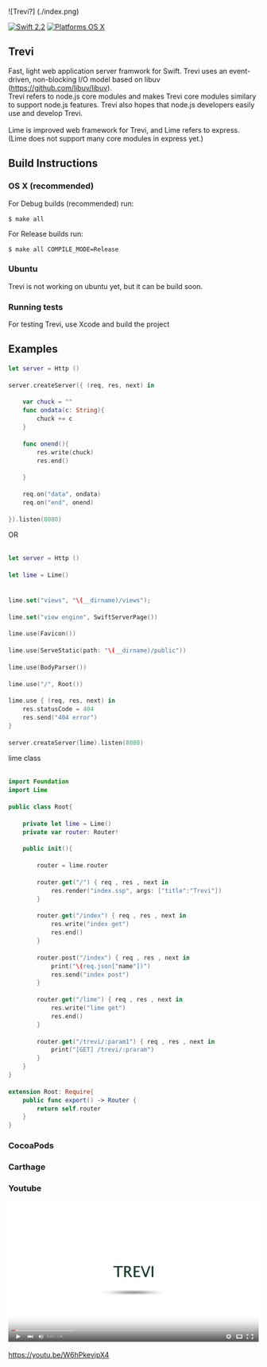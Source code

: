 
![Trevi?] (./index.png)

[![Swift 2.2](https://img.shields.io/badge/Swift-2.2-orange.svg?style=flat)](https://developer.apple.com/swift/)
[![Platforms OS X ](https://img.shields.io/badge/Platforms-OS%20X-lightgray.svg?style=flat)](https://developer.apple.com/swift/)

## Trevi
Fast, light web application server framwork for Swift. Trevi uses an event-driven, non-blocking I/O model based on libuv (https://github.com/libuv/libuv).<br>
Trevi refers to node.js core modules and makes Trevi core modules similary to support node.js features. Trevi also hopes that node.js developers easily use and develop Trevi. <br><br>
Lime is improved web framework for Trevi, and Lime refers to express. (Lime does not support many core modules in express yet.)


## Build Instructions

### OS X (recommended)
For Debug builds (recommended) run:
```
$ make all
```

For Release builds run:
```
$ make all COMPILE_MODE=Release
```

### Ubuntu
Trevi is not working on ubuntu yet, but it can be build soon.

### Running tests
For testing Trevi, use Xcode and build the project


## Examples
```swift
let server = Http ()

server.createServer({ (req, res, next) in

    var chuck = ""
    func ondata(c: String){
        chuck += c
    }

    func onend(){
        res.write(chuck)
        res.end()

    }

    req.on("data", ondata)
    req.on("end", onend)

}).listen(8080)

```

OR

```swift

let server = Http ()

let lime = Lime()


lime.set("views", "\(__dirname)/views");

lime.set("view engine", SwiftServerPage())

lime.use(Favicon())

lime.use(ServeStatic(path: "\(__dirname)/public"))

lime.use(BodyParser())

lime.use("/", Root())

lime.use { (req, res, next) in
    res.statusCode = 404
    res.send("404 error")
}

server.createServer(lime).listen(8080)

```

lime class 
```swift

import Foundation
import Lime

public class Root{

    private let lime = Lime()
    private var router: Router!

    public init(){

        router = lime.router

        router.get("/") { req , res , next in
            res.render("index.ssp", args: ["title":"Trevi"])
        }

        router.get("/index") { req , res , next in
            res.write("index get")
            res.end()
        }

        router.post("/index") { req , res , next in
            print("\(req.json["name"])")
            res.send("index post")
        }

        router.get("/lime") { req , res , next in
            res.write("lime get")
            res.end()
        }

        router.get("/trevi/:param1") { req , res , next in
            print("[GET] /trevi/:praram")
        }
    }
}

extension Root: Require{
    public func export() -> Router {
        return self.router
    }
}

```

### CocoaPods 
### Carthage
### Youtube
[![Youtube](./screenshot.png)](https://www.youtube.com/watch?v=v7O5dq4_s2Q)

https://youtu.be/W6hPkevipX4

